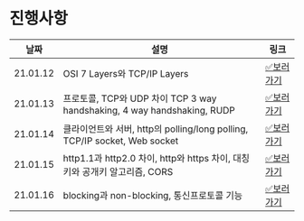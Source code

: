 # 진행사항

|날짜|설명|링크|
|------|---|---|
|21.01.12|OSI 7 Layers와 TCP/IP Layers|[✅보러가기](https://github.com/SSAFY-CS-STUDY/Tech_interview/blob/main/01.network/lyj/21.01.12.md)|
|21.01.13|프로토콜, TCP와 UDP 차이 TCP 3 way handshaking, 4 way handshaking, RUDP |[✅보러가기](https://github.com/SSAFY-CS-STUDY/Tech_interview/blob/main/01.network/lyj/21.01.13.md)|
|21.01.14|클라이언트와 서버, http의 polling/long polling, TCP/IP socket, Web socket |[✅보러가기](https://github.com/SSAFY-CS-STUDY/Tech_interview/blob/main/01.network/lyj/21.01.14.md)|
|21.01.15|http1.1과 http2.0 차이, http와 https 차이, 대칭키와 공개키 알고리즘, CORS |[✅보러가기](https://github.com/SSAFY-CS-STUDY/Tech_interview/blob/main/01.network/lyj/21.01.15.md)|
|21.01.16|blocking과 non-blocking, 통신프로토콜 기능 |[✅보러가기](https://github.com/SSAFY-CS-STUDY/Tech_interview/blob/main/01.network/lyj/21.01.16.md)|
